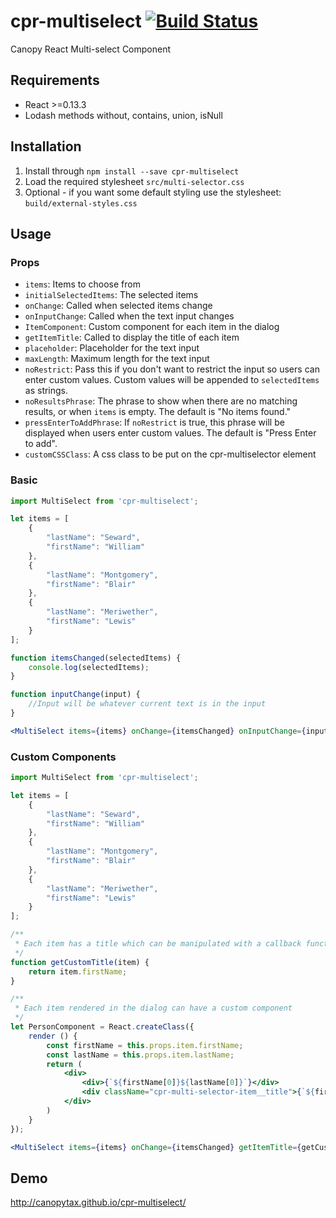 cpr-multiselect [![Build Status](https://travis-ci.org/CanopyTax/cpr-multiselect.png?branch=master)](https://travis-ci.org/CanopyTax/cpr-multiselect)
===============

Canopy React Multi-select Component

## Requirements
 - React >=0.13.3
 - Lodash methods without, contains, union, isNull

## Installation
1. Install through `npm install --save cpr-multiselect`
2. Load the required stylesheet `src/multi-selector.css`
3. Optional - if you want some default styling use the stylesheet: `build/external-styles.css`

## Usage

### Props
+ `items`: Items to choose from
+ `initialSelectedItems`: The selected items
+ `onChange`: Called when selected items change
+ `onInputChange`: Called when the text input changes
+ `ItemComponent`: Custom component for each item in the dialog
+ `getItemTitle`: Called to display the title of each item
+ `placeholder`: Placeholder for the text input
+ `maxLength`: Maximum length for the text input
+ `noRestrict`: Pass this if you don't want to restrict the input so users can enter custom values. Custom values will be appended to `selectedItems` as strings.
+ `noResultsPhrase`: The phrase to show when there are no matching results, or when `items` is empty. The default is "No items found."
+ `pressEnterToAddPhrase`: If `noRestrict` is true, this phrase will be displayed when users enter custom values. The default is "Press Enter to add".
+ `customCSSClass`: A css class to be put on the cpr-multiselector element

### Basic
```jsx
import MultiSelect from 'cpr-multiselect';

let items = [
	{
		"lastName": "Seward",
		"firstName": "William"
	},
	{
		"lastName": "Montgomery",
		"firstName": "Blair"
	},
	{
		"lastName": "Meriwether",
		"firstName": "Lewis"
	}
];

function itemsChanged(selectedItems) {
	console.log(selectedItems);
}

function inputChange(input) {
	//Input will be whatever current text is in the input
}

<MultiSelect items={items} onChange={itemsChanged} onInputChange={inputChange}></MultiSelect>
```

### Custom Components
```jsx
import MultiSelect from 'cpr-multiselect';

let items = [
	{
		"lastName": "Seward",
		"firstName": "William"
	},
	{
		"lastName": "Montgomery",
		"firstName": "Blair"
	},
	{
		"lastName": "Meriwether",
		"firstName": "Lewis"
	}
];

/**
 * Each item has a title which can be manipulated with a callback function
 */
function getCustomTitle(item) {
	return item.firstName;
}

/**
 * Each item rendered in the dialog can have a custom component
 */
let PersonComponent = React.createClass({
	render () {
		const firstName = this.props.item.firstName;
		const lastName = this.props.item.lastName;
		return (
			<div>
				<div>{`${firstName[0]}${lastName[0]}`}</div>
				<div className="cpr-multi-selector-item__title">{`${firstName} ${lastName}`}</div>
			</div>
		)
	}
});

<MultiSelect items={items} onChange={itemsChanged} getItemTitle={getCustomTitle} ItemComponent={PersonComponent}></MultiSelect>
```

## Demo
http://canopytax.github.io/cpr-multiselect/
